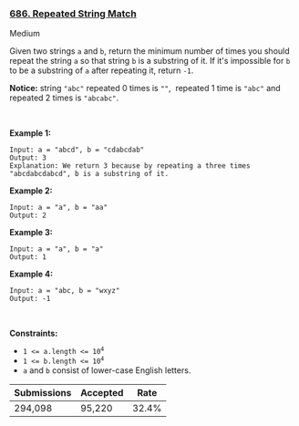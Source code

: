 ### [686. Repeated String Match](https://leetcode.com/problems/repeated-string-match/)

Medium

Given two strings `` a `` and `` b ``, return the minimum number of times you should repeat the string `` a `` so that string `` b `` is a substring of it. If it's impossible for `` b ``​​​​​​ to be a substring of `` a `` after repeating it, return `` -1 ``.

__Notice:__ string `` "abc" `` repeated 0 times is `` "" ``,  repeated 1 time is `` "abc" `` and repeated 2 times is `` "abcabc" ``.

 

__Example 1:__

```
Input: a = "abcd", b = "cdabcdab"
Output: 3
Explanation: We return 3 because by repeating a three times "abcdabcdabcd", b is a substring of it.
```

__Example 2:__

```
Input: a = "a", b = "aa"
Output: 2
```

__Example 3:__

```
Input: a = "a", b = "a"
Output: 1
```

__Example 4:__

```
Input: a = "abc, b = "wxyz"
Output: -1
```

 

__Constraints:__

*   <code>1 <= a.length <= 10<sup>4</sup></code>
*   <code>1 <= b.length <= 10<sup>4</sup></code>
*   `` a `` and `` b `` consist of lower-case English letters.

| Submissions    | Accepted     | Rate   |
| -------------- | ------------ | ------ |
| 294,098 | 95,220 | 32.4% |